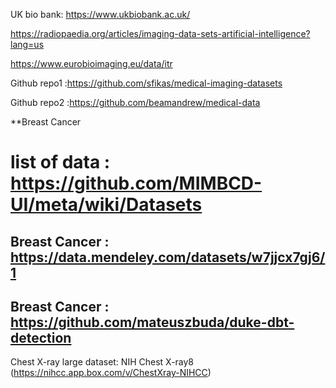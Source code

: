 UK bio bank:  https://www.ukbiobank.ac.uk/

https://radiopaedia.org/articles/imaging-data-sets-artificial-intelligence?lang=us

https://www.eurobioimaging.eu/data/itr

Github repo1 :https://github.com/sfikas/medical-imaging-datasets
                 
Github repo2 :https://github.com/beamandrew/medical-data

**Breast Cancer
# list of data : https://github.com/MIMBCD-UI/meta/wiki/Datasets
## Breast Cancer : https://data.mendeley.com/datasets/w7jjcx7gj6/1
## Breast Cancer : https://github.com/mateuszbuda/duke-dbt-detection

Chest X-ray large dataset: NIH Chest X-ray8 (https://nihcc.app.box.com/v/ChestXray-NIHCC) 
